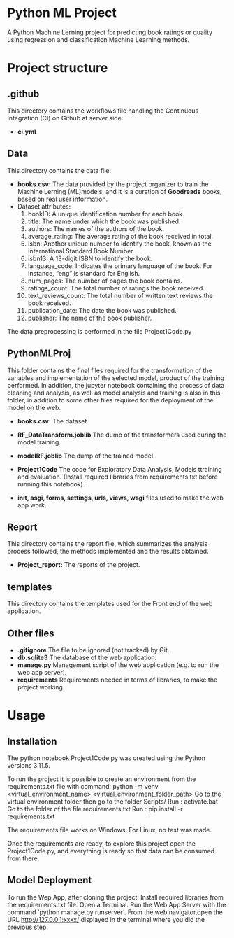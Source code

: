 # Python ML Project 

A Python Machine Lerning project for predicting book ratings or quality using regression and classification Machine Learning methods. 

# Project structure


## .github 

This directory contains the workflows file handling the Continuous Integration (CI) on Github at server side: 

- **ci.yml** 
 

## Data

This directory contains the data file: 

- **books.csv:** The data provided by the project organizer to train the Machine Lerning (ML)models, and it is a curation of **Goodreads** books, based on real user information.
- Dataset attributes: 
    1. bookID: A unique identification number for each book.
    2. title: The name under which the book was published.
    3. authors: The names of the authors of the book.
    4. average_rating: The average rating of the book received in total.
    5. isbn: Another unique number to identify the book, known as the International Standard Book Number.
    6. isbn13: A 13-digit ISBN to identify the book.
    7. language_code: Indicates the primary language of the book. For instance, “eng” is standard for English.
    8. num_pages: The number of pages the book contains.
    9. ratings_count: The total number of ratings the book received.
    10. text_reviews_count: The total number of written text reviews the book received.
    11. publication_date: The date the book was published.
    12. publisher: The name of the book publisher.

The data preprocessing is performed in the file Project1Code.py


## PythonMLProj 

This folder contains the final files required for the transformation of the variables and implementation of the selected model, product of the training performed. In addition, the jupyter notebook containing the process of data cleaning and analysis, as well as model analysis and training is also in this folder, in addition to some other files required for the deployment of the model on the web.

- **books.csv:** The dataset.

- **RF_DataTransform.joblib** The dump of the transformers used during the model training.

- **modelRF.joblib** The dump of the trained model.

- **Project1Code** The code for Exploratory Data Analysis, Models ttraining and evaluation. (Install required libraries from requirements.txt before running this notebook).

- **__init__, asgi, forms, settings, urls, views, wsgi** files used to make the web app work.
 

## Report 

This directory contains the report file, which summarizes the analysis process followed, the methods implemented and the results obtained. 

- **Project_report:** The reports of the project.  


## templates

This directory contains the templates used for the Front end of the web application. 


## Other files

- **.gitignore** The file to be ignored (not tracked) by Git.
- **db.sqlite3** The database of the web application.
- **manage.py** Management script of the web application (e.g. to run the web app server).
- **requirements** Requirements needed in terms of libraries, to make the project working.


# Usage

## Installation

The python notebook Project1Code.py was created using the Python versions 3.11.5. 

To run the project it is possible to create an environment from the requirements.txt file with command:
    python -m venv <virtual_environment_name> <virtual_environment_folder_path>
    Go to the virtual environment folder then go to the folder Scripts/
    Run : activate.bat
    Go to the folder of the file requirements.txt
    Run : pip install -r requirements.txt

The requirements file works on Windows. For Linux, no test was made. 

Once the requirements are ready, to explore this project open the Project1Code.py, and everything is ready so that data can be consumed from there.


## Model Deployment

To run the Wep App, after cloning the project:
    Install required libraries from the requirements.txt file.
    Open a Terminal.
    Run the Web App Server with the command 'python manage.py runserver'.
    From the web navigator,open the URL http://127.0.0.1:xxxx/ displayed in the terminal where you did the previous step.